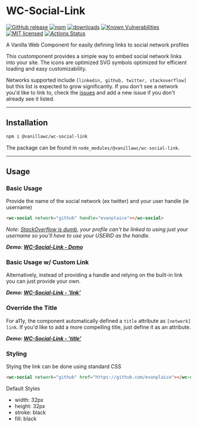 # WC-Social-Link

[![GitHub release](https://img.shields.io/github/v/release/vanillawc/wc-social-link.svg)](https://github.com/vanillawc/wc-social-link/releases)
[![npm](https://badgen.net/npm/v/@vanillawc/wc-social-link)](https://www.npmjs.com/package/@vanillawc/wc-social-link)
[![downloads](https://badgen.net/npm/dt/@vanillawc/wc-social-link)](https://www.npmjs.com/package/@vanillawc/wc-social-link)
[![Known Vulnerabilities](https://snyk.io/test/npm/@vanillawc/wc-social-link/badge.svg)](https://snyk.io/test/npm/@vanillawc/wc-social-link)
[![MIT licensed](https://img.shields.io/badge/license-MIT-blue.svg)](https://raw.githubusercontent.com/vanillawc/wc-social-link/master/LICENSE)
[![Actions Status](https://github.com/vanillawc/wc-social-link/workflows/Release/badge.svg)](https://github.com/vanillawc/wc-social-link/actions)

A Vanilla Web Component for easily defining links to social network profiles

 <!-- TODO: Add video graphic here -->

This customponent provides a simple way to embed social network links into your site. The icons are optimized SVG symbols optimized for efficient loading and easy customizability.

Networks supported include `[linkedin, github, twitter, stackoverflow]` but this list is expected to grow significantly. If you don't see a network you'd like to link to, check the [issues][] and add a new issue if you don't already see it listed.

-----

## Installation

```sh
npm i @vanillawc/wc-social-link
```

The package can be found in `node_modules/@vanillawc/wc-social-link`.

-----

## Usage

### Basic Usage

Provide the name of the social network (ex twitter) and your user handle (ie username)

```html
<wc-social network="github" handle="evanplaice"></wc-social>
```

*Note: [StackOverflow is dumb][], your profile can't be linked to using just your username so you'll have to use your USERID as the handle.*

***Demo: [WC-Social-Link - Demo][]***

### Basic Usage w/ Custom Link

Alternatively, instead of providing a handle and relying on the built-in link you can just provide your own.

<wc-social network="github" href="https://github.com/evanplaice"></wc-social>

***Demo: [WC-Social-Link - 'link'][]***


### Override the Title

For a11y, the component automatically defined a `title` attribute as `[network] link`. If you'd like to add a more compelling title, just define it as an attribute.

<wc-social network="github" handle="evanplaice" title="Interesting Title"></wc-social>

***Demo: [WC-Social-Link - 'title'][]***


### Styling

Stying the link can be done using standard CSS

```html
<wc-social network="github" href="https://github.com/evanplaice"></wc-social>
```

Default Styles

- width: 32px
- height: 32px
- stroke: black
- fill: black


[WC-Social-Link - Demo]: https://vanillawc.github.io/wc-social-link/demo/basic-usage.html
[WC-Social-Link - 'link']: https://vanillawc.github.io/wc-social-link/demo/link-attribute.html
[WC-Social-Link - 'title']: https://vanillawc.github.io/wc-social-link/demo/title-attribute.html
[issues]: https://github.com/vanillawc/wc-social-link/issues
[StackOverflow is dumb]: https://meta.stackexchange.com/a/914/147836
